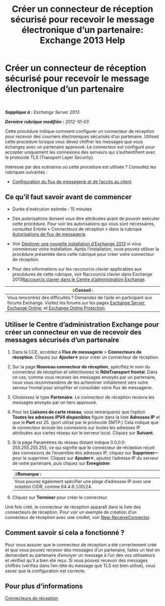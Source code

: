 ﻿---
title: 'Créer un connecteur de réception sécurisé pour recevoir le message électronique d’un partenaire: Exchange 2013 Help'
TOCTitle: Créer un connecteur de réception sécurisé pour recevoir le message électronique d’un partenaire
ms:assetid: 06aa692c-7940-4a14-a722-058c47440f85
ms:mtpsurl: https://technet.microsoft.com/fr-fr/library/JJ673037(v=EXCHG.150)
ms:contentKeyID: 50477461
ms.date: 04/24/2018
mtps_version: v=EXCHG.150
ms.translationtype: HT
---

# Créer un connecteur de réception sécurisé pour recevoir le message électronique d’un partenaire

 

_**Sapplique à :** Exchange Server 2013_

_**Dernière rubrique modifiée :** 2012-10-03_

Cette procédure indique comment configurer un connecteur de réception pour recevoir des courriers électroniques sécurisés d’un partenaire. Utilisez cette procédure lorsque vous devez chiffrer les messages que vous échangez avec un partenaire approuvé. Le connecteur est configuré pour accepter uniquement les connexions des serveurs qui s’authentifient avec le protocole TLS (Transport Layer Security).

Intéressé par des scénarios où cette procédure est utilisée ? Consultez les rubriques suivantes :

  - [Configuration du flux de messagerie et de l’accès au client](configure-mail-flow-and-client-access-exchange-2013-help.md)

## Ce qu’il faut savoir avant de commencer

  - Durée d'exécution estimée : 15 minutes

  - Des autorisations doivent vous être attribuées avant de pouvoir exécuter cette procédure. Pour voir les autorisations qui vous sont nécessaires, consultez Entrée « Connecteurs de réception » dans la rubrique [Autorisations de flux de messagerie](mail-flow-permissions-exchange-2013-help.md).

  - Voir [Déployer une nouvelle installation d’Exchange 2013](deploy-a-new-installation-of-exchange-2013-exchange-2013-help.md) si vous commencez votre installation. Après l’installation, vous pouvez utiliser la procédure présentée dans cette rubrique pour créer votre connecteur de réception.

  - Pour des informations sur les raccourcis clavier applicables aux procédures de cette rubrique, voir Raccourcis clavier dans Exchange 2013[Raccourcis clavier dans le Centre d’administration Exchange](keyboard-shortcuts-in-the-exchange-admin-center-exchange-online-protection-help.md).

<table>
<thead>
<tr class="header">
<th><img src="images/Bb125224.tip(EXCHG.150).gif" title="Conseil" alt="Conseil" />Conseil :</th>
</tr>
</thead>
<tbody>
<tr class="odd">
<td>Vous rencontrez des difficultés ? Demandez de l’aide en participant aux forums Exchange. Visitez les forums sur les pages <a href="https://go.microsoft.com/fwlink/p/?linkid=60612">Exchange Server</a>, <a href="https://go.microsoft.com/fwlink/p/?linkid=267542">Exchange Online</a>, et <a href="https://go.microsoft.com/fwlink/p/?linkid=285351">Exchange Online Protection</a>.</td>
</tr>
</tbody>
</table>


## Utiliser le Centre d’administration Exchange pour créer un connecteur en vue de recevoir des messages sécurisés d’un partenaire

1.  Dans la CCE, accédez à **Flux de messagerie** \> **Connecteurs de réception**. Cliquez sur **Ajouter**![Icône Ajouter](images/JJ218640.c1e75329-d6d7-4073-a27d-498590bbb558(EXCHG.150).gif "Icône Ajouter") pour créer un connecteur de réception.

2.  Sur la page **Nouveau connecteur de réception**, spécifiez le nom du connecteur de réception et sélectionnez le **RôleTransport frontal**. Dans ce cas, comme vous recevez les messages envoyés par un partenaire, nous vous recommandons de les acheminer initialement vers votre serveur frontal pour simplifier et consolider votre flux de messagerie.

3.  Choisissez le type **Partenaire**. Le connecteur de réception recevra les messages envoyés par un tiers approuvé.

4.  Pour les **Liaisons de carte réseau**, vous remarquerez que l’option **Toutes les adresses IPV4 disponibles** figure dans la liste **Adresses IP** et que le **Port** est 25. (port utilisé par le protocole SMTP.) Cela indique que le connecteur écoute les connexions sur toutes les adresses IP attribuées aux cartes réseau sur le serveur local. Cliquez sur **Suivant**.

5.  Si la page Paramètres du réseau distant indique 0.0.0.0-255.255.255.255, ce qui signifie que le connecteur de réception reçoit des connexions de l’ensemble des adresses IP, cliquez sur **Supprimer**![Icône Suppression](images/Dd362328.479b6ced-8d64-4277-a725-f17fea202b28(EXCHG.150).gif "Icône Suppression") pour le supprimer. Cliquez sur **Ajouter**![Icône Ajouter](images/JJ218640.c1e75329-d6d7-4073-a27d-498590bbb558(EXCHG.150).gif "Icône Ajouter"), ajoutez l’adresse IP du serveur de votre partenaire, puis cliquez sur **Enregistrer**.
    
    <table>
    <thead>
    <tr class="header">
    <th><img src="images/JJ159664.note(EXCHG.150).gif" title="Remarque" alt="Remarque" />Remarque :</th>
    </tr>
    </thead>
    <tbody>
    <tr class="odd">
    <td>Vous pouvez également spécifier une plage d’adresses IP avec une notation CIDR, comme 64.4.6.100/24.</td>
    </tr>
    </tbody>
    </table>


6.  Cliquez sur **Terminer** pour créer le connecteur.

Une fois créé, le connecteur de réception apparaît dans la liste des connecteurs de réception. Pour voir un exemple de création d’un connecteur de réception avec une cmdlet, voir [New-ReceiveConnector](https://technet.microsoft.com/fr-fr/library/bb125139\(v=exchg.150\)).

## Comment savoir si cela a fonctionné ?

Pour vous assurer que le connecteur de réception a été correctement créé et que vous pouvez recevoir des messages d’un partenaire, faites un test en demandant au partenaire d’envoyer un message à l’un des vos utilisateurs et vérifiez qu’il a bien été reçu. Si vous pouvez recevoir des messages chiffrés (vérifiez dans l’en-tête du message que TLS est bien utilisé), vous savez que la configuration est correcte.

## Pour plus d'informations

[Connecteurs de réception](receive-connectors-exchange-2013-help.md)

